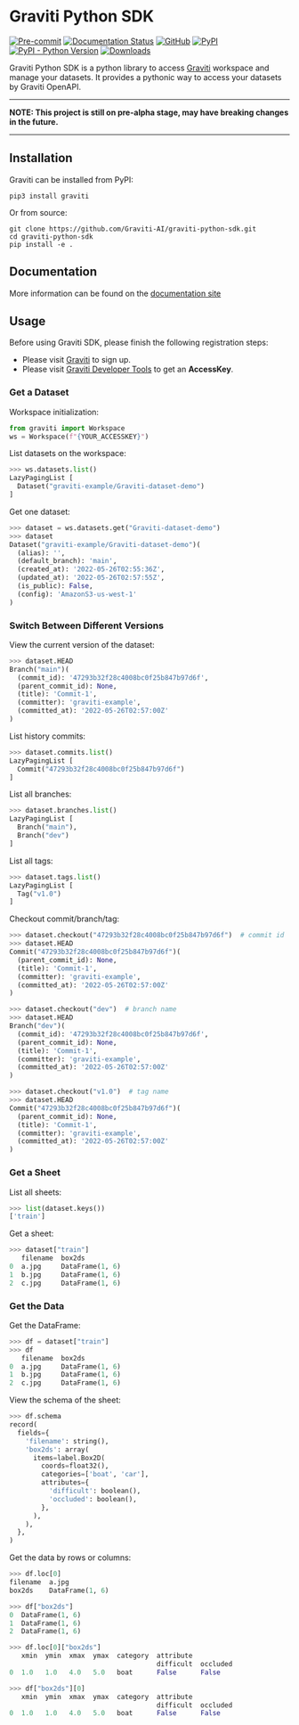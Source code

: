 # Graviti Python SDK

[![Pre-commit](https://github.com/Graviti-AI/graviti-python-sdk/actions/workflows/pre-commit.yaml/badge.svg)](https://github.com/Graviti-AI/graviti-python-sdk/actions/workflows/pre-commit.yaml)
[![Documentation Status](https://readthedocs.org/projects/graviti-python-sdk/badge/?version=latest)](https://graviti-python-sdk.readthedocs.io/en/latest/?badge=latest)
[![GitHub](https://img.shields.io/github/license/Graviti-AI/graviti-python-sdk)](https://github.com/Graviti-AI/graviti-python-sdk/blob/main/LICENSE)
[![PyPI](https://img.shields.io/pypi/v/graviti)](https://pypi.org/project/graviti/)
[![PyPI - Python Version](https://img.shields.io/pypi/pyversions/graviti)](https://pypi.org/project/graviti/)
[![Downloads](https://pepy.tech/badge/graviti/month)](https://pepy.tech/project/graviti)

Graviti Python SDK is a python library to access [Graviti](https://www.graviti.com) workspace and
manage your datasets. It provides a pythonic way to access your datasets by Graviti OpenAPI.

---

**NOTE: This project is still on pre-alpha stage, may have breaking changes in the future.**

---

## Installation

Graviti can be installed from PyPI:

```console
pip3 install graviti
```

Or from source:

```console
git clone https://github.com/Graviti-AI/graviti-python-sdk.git
cd graviti-python-sdk
pip install -e .
```

## Documentation

More information can be found on the [documentation site](https://graviti-python-sdk.readthedocs.io)

## Usage

Before using Graviti SDK, please finish the following registration steps:

-   Please visit [Graviti](https://www.graviti.com) to sign up.
-   Please visit [Graviti Developer Tools](https://gas.graviti.com/tensorbay/developer) to get an **AccessKey**.

### Get a Dataset

Workspace initialization:

```python
from graviti import Workspace
ws = Workspace(f"{YOUR_ACCESSKEY}")
```

List datasets on the workspace:

```python
>>> ws.datasets.list()
LazyPagingList [
  Dataset("graviti-example/Graviti-dataset-demo")
]
```

Get one dataset:

```python
>>> dataset = ws.datasets.get("Graviti-dataset-demo")
>>> dataset
Dataset("graviti-example/Graviti-dataset-demo")(
  (alias): '',
  (default_branch): 'main',
  (created_at): '2022-05-26T02:55:36Z',
  (updated_at): '2022-05-26T02:57:55Z',
  (is_public): False,
  (config): 'AmazonS3-us-west-1'
)
```

### Switch Between Different Versions

View the current version of the dataset:

```python
>>> dataset.HEAD
Branch("main")(
  (commit_id): '47293b32f28c4008bc0f25b847b97d6f',
  (parent_commit_id): None,
  (title): 'Commit-1',
  (committer): 'graviti-example',
  (committed_at): '2022-05-26T02:57:00Z'
)
```

List history commits:

```python
>>> dataset.commits.list()
LazyPagingList [
  Commit("47293b32f28c4008bc0f25b847b97d6f")
]
```

List all branches:

```python
>>> dataset.branches.list()
LazyPagingList [
  Branch("main"),
  Branch("dev")
]
```

List all tags:

```python
>>> dataset.tags.list()
LazyPagingList [
  Tag("v1.0")
]
```

Checkout commit/branch/tag:

```python
>>> dataset.checkout("47293b32f28c4008bc0f25b847b97d6f")  # commit id
>>> dataset.HEAD
Commit("47293b32f28c4008bc0f25b847b97d6f")(
  (parent_commit_id): None,
  (title): 'Commit-1',
  (committer): 'graviti-example',
  (committed_at): '2022-05-26T02:57:00Z'
)
```

```python
>>> dataset.checkout("dev")  # branch name
>>> dataset.HEAD
Branch("dev")(
  (commit_id): '47293b32f28c4008bc0f25b847b97d6f',
  (parent_commit_id): None,
  (title): 'Commit-1',
  (committer): 'graviti-example',
  (committed_at): '2022-05-26T02:57:00Z'
)
```

```python
>>> dataset.checkout("v1.0")  # tag name
>>> dataset.HEAD
Commit("47293b32f28c4008bc0f25b847b97d6f")(
  (parent_commit_id): None,
  (title): 'Commit-1',
  (committer): 'graviti-example',
  (committed_at): '2022-05-26T02:57:00Z'
)
```

### Get a Sheet

List all sheets:

```python
>>> list(dataset.keys())
['train']
```

Get a sheet:

```python
>>> dataset["train"]
   filename  box2ds
0  a.jpg     DataFrame(1, 6)
1  b.jpg     DataFrame(1, 6)
2  c.jpg     DataFrame(1, 6)
```

### Get the Data

Get the DataFrame:

```python
>>> df = dataset["train"]
>>> df
   filename  box2ds
0  a.jpg     DataFrame(1, 6)
1  b.jpg     DataFrame(1, 6)
2  c.jpg     DataFrame(1, 6)
```

View the schema of the sheet:

```python
>>> df.schema
record(
  fields={
    'filename': string(),
    'box2ds': array(
      items=label.Box2D(
        coords=float32(),
        categories=['boat', 'car'],
        attributes={
          'difficult': boolean(),
          'occluded': boolean(),
        },
      ),
    ),
  },
)
```

Get the data by rows or columns:

```python
>>> df.loc[0]
filename  a.jpg
box2ds    DataFrame(1, 6)
```

```python
>>> df["box2ds"]
0  DataFrame(1, 6)
1  DataFrame(1, 6)
2  DataFrame(1, 6)
```

```python
>>> df.loc[0]["box2ds"]
   xmin  ymin  xmax  ymax  category  attribute
                                     difficult  occluded
0  1.0   1.0   4.0   5.0   boat      False      False
```

```python
>>> df["box2ds"][0]
   xmin  ymin  xmax  ymax  category  attribute
                                     difficult  occluded
0  1.0   1.0   4.0   5.0   boat      False      False
```
